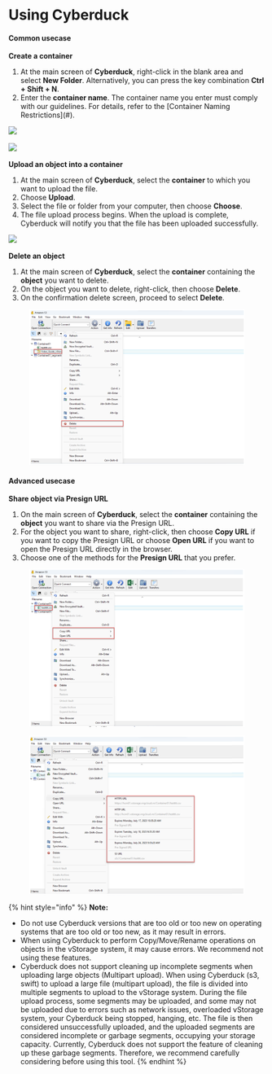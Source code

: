 # Using Cyberduck

#### Common usecase <a href="#usingcyberduck-commonusecase" id="usingcyberduck-commonusecase"></a>

**Create a container**

1. At the main screen of **Cyberduck**, right-click in the blank area and select **New Folder**. Alternatively, you can press the key combination **Ctrl + Shift + N**.
2. Enter the **container name**. The container name you enter must comply with our guidelines. For details, refer to the \[Container Naming Restrictions]\(#).

![](https://contabo.com/blog/wp-content/uploads/2022/12/image-7.png)

![](https://docs.vngcloud.vn/download/attachments/69468442/image2023-7-14_14-15-57.png?version=1\&modificationDate=1703485380000\&api=v2)

**Upload an object into a container**

1. At the main screen of **Cyberduck**, select the **container** to which you want to upload the file.
2. Choose **Upload**.
3. Select the file or folder from your computer, then choose **Choose**.
4. The file upload process begins. When the upload is complete, Cyberduck will notify you that the file has been uploaded successfully.

![](https://contabo.com/blog/wp-content/uploads/2022/12/image-9.png)

**Delete an object**

1. At the main screen of **Cyberduck**, select the **container** containing the **object** you want to delete.
2. On the object you want to delete, right-click, then choose **Delete**.
3. On the confirmation delete screen, proceed to select **Delete**.

<figure><img src="../../../../../.gitbook/assets/image (8) (1) (1) (1) (1) (1) (1) (1) (1) (1) (1) (1) (1).png" alt=""><figcaption></figcaption></figure>

#### Advanced usecase <a href="#usingcyberduck-advancedusecase" id="usingcyberduck-advancedusecase"></a>

**Share object via Presign URL**

1. On the main screen of **Cyberduck**, select the **container** containing the **object** you want to share via the Presign URL.
2. For the object you want to share, right-click, then choose **Copy URL** if you want to copy the Presign URL or choose **Open URL** if you want to open the Presign URL directly in the browser.
3. Choose one of the methods for the **Presign URL** that you prefer.

<figure><img src="../../../../../.gitbook/assets/image (9) (1) (1) (1) (1) (1) (1) (1) (1) (1) (1).png" alt=""><figcaption></figcaption></figure>

<figure><img src="../../../../../.gitbook/assets/image (10) (1) (1) (1) (1) (1) (1) (1).png" alt=""><figcaption></figcaption></figure>



{% hint style="info" %}
**Note:**

* Do not use Cyberduck versions that are too old or too new on operating systems that are too old or too new, as it may result in errors.
* When using Cyberduck to perform Copy/Move/Rename operations on objects in the vStorage system, it may cause errors. We recommend not using these features.
* Cyberduck does not support cleaning up incomplete segments when uploading large objects (Multipart upload). When using Cyberduck (s3, swift) to upload a large file (multipart upload), the file is divided into multiple segments to upload to the vStorage system. During the file upload process, some segments may be uploaded, and some may not be uploaded due to errors such as network issues, overloaded vStorage system, your Cyberduck being stopped, hanging, etc. The file is then considered unsuccessfully uploaded, and the uploaded segments are considered incomplete or garbage segments, occupying your storage capacity. Currently, Cyberduck does not support the feature of cleaning up these garbage segments. Therefore, we recommend carefully considering before using this tool.
{% endhint %}

